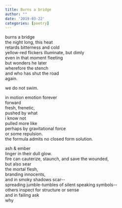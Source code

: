 ```yaml
---
title: Burns a bridge
author: ""
date: '2019-03-22'
categories: [poetry]
---
```


burns a bridge</br>
the night long, this heat</br> 
retards bitterness and cold</br>
yellow-red flickers illuminate, but dimly</br>
even in that moment fleeting</br>
but wonders he later</br>
wherefore the stench</br>
and who has shut the road</br>
again.

we do not swim.

in motion emotion forever</br>
forward</br>
fresh, frenetic,</br>
pushed by what</br>
i know not</br>
pulled more like</br>
perhaps by gravitational force</br>
or some repulsion.</br>
the formula admits no closed form solution.

ash & ember</br>
linger in their dull glow.</br>
fire can cauterize, staunch, and save the wounded,</br>
but also sear</br>
the mortal flesh,</br>
branding innocents,</br>
and in smoky shadows scar--</br>
spreading jumble-tumbles of silent speaking symbols--</br>
others inspect for structure or sense</br>
and in failing ask</br>
why
